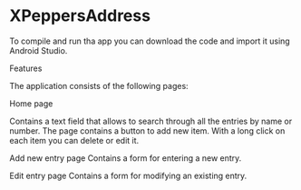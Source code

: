 # XPeppersAddress

To compile and run tha app you can download the code and import it using Android Studio.

Features

The application consists of the following pages:

Home page

  Contains a text field that allows to search through all the entries by name or number.
  The page contains a button to add new item.
  With a long click on each item you can delete or edit it.  
  
Add new entry page
  Contains a form for entering a new entry.
  
Edit entry page
  Contains a form for modifying an existing entry.
